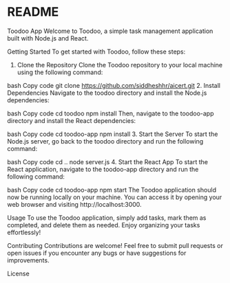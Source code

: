 # README
Toodoo App
Welcome to Toodoo, a simple task management application built with Node.js and React.

Getting Started
To get started with Toodoo, follow these steps:

1. Clone the Repository
Clone the Toodoo repository to your local machine using the following command:

bash
Copy code
git clone https://github.com/siddheshhr/aicert.git
2. Install Dependencies
Navigate to the toodoo directory and install the Node.js dependencies:

bash
Copy code
cd toodoo
npm install
Then, navigate to the toodoo-app directory and install the React dependencies:

bash
Copy code
cd toodoo-app
npm install
3. Start the Server
To start the Node.js server, go back to the toodoo directory and run the following command:

bash
Copy code
cd ..
node server.js
4. Start the React App
To start the React application, navigate to the toodoo-app directory and run the following command:

bash
Copy code
cd toodoo-app
npm start
The Toodoo application should now be running locally on your machine. You can access it by opening your web browser and visiting http://localhost:3000.

Usage
To use the Toodoo application, simply add tasks, mark them as completed, and delete them as needed. Enjoy organizing your tasks effortlessly!

Contributing
Contributions are welcome! Feel free to submit pull requests or open issues if you encounter any bugs or have suggestions for improvements.

License
